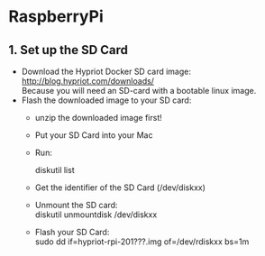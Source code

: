# RaspberryPi
## 1. Set up the SD Card

- Download the Hypriot Docker SD card image:  
   http://blog.hypriot.com/downloads/  
Because you will need an SD-card with a bootable linux image.
- Flash the downloaded image to your SD card: 
   * unzip the downloaded image first! 
   * Put your SD Card into your Mac
   * Run:  

      diskutil list
   * Get the identifier of the SD Card (/dev/diskxx)
   * Unmount the SD card:  
      diskutil unmountdisk /dev/diskxx
   * Flash your SD Card:  
      sudo dd if=hypriot-rpi-201???.img of=/dev/rdiskxx bs=1m
   
